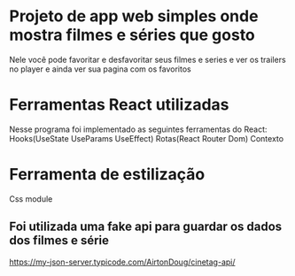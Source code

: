 # Projeto de app web simples onde mostra filmes e séries que gosto

Nele você pode favoritar e desfavoritar seus filmes e series e ver os trailers no player e ainda ver sua pagina com os favoritos

# Ferramentas React utilizadas

Nesse programa foi implementado as seguintes ferramentas do React:
Hooks(UseState UseParams UseEffect)
Rotas(React Router Dom)
Contexto

# Ferramenta de estilização
Css module

## Foi utilizada uma fake api para guardar os dados dos filmes e série

https://my-json-server.typicode.com/AirtonDoug/cinetag-api/




